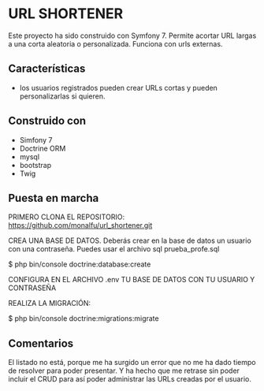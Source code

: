 # URL SHORTENER

Este proyecto ha sido construido con Symfony 7. Permite acortar URL largas a una corta aleatoria o personalizada. Funciona con urls externas.

## Características

* los usuarios registrados pueden crear URLs cortas y pueden personalizarlas si quieren.

## Construido con

* Simfony 7
* Doctrine ORM
* mysql
* bootstrap
* Twig


## Puesta en marcha

PRIMERO CLONA EL REPOSITORIO:
https://github.com/monalfu/url_shortener.git


CREA UNA BASE DE DATOS. Deberás crear en la base de datos un usuario con una contraseña. Puedes usar el archivo sql prueba_profe.sql

$ php bin/console doctrine:database:create


CONFIGURA EN EL ARCHIVO .env TU BASE DE DATOS CON TU USUARIO Y CONTRASEÑA


REALIZA LA MIGRACIÓN:

$ php bin/console doctrine:migrations:migrate



## Comentarios
El listado no está, porque me ha surgido un error que no me ha dado tiempo de resolver para poder presentar. Y ha hecho que me retrase sin poder incluir el CRUD para así poder administrar las URLs creadas por el usuario.


